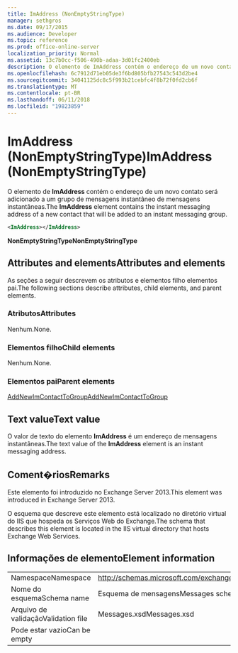 ```yaml
---
title: ImAddress (NonEmptyStringType)
manager: sethgros
ms.date: 09/17/2015
ms.audience: Developer
ms.topic: reference
ms.prod: office-online-server
localization_priority: Normal
ms.assetid: 13c7b0cc-f506-490b-adaa-3d01fc2400eb
description: O elemento de ImAddress contém o endereço de um novo contato será adicionado a um grupo de mensagens instantâneo de mensagens instantâneas.
ms.openlocfilehash: 6c7912d71eb05de3f6bd805bfb27543c543d2be4
ms.sourcegitcommit: 34041125dc8c5f993b21cebfc4f8b72f0fd2cb6f
ms.translationtype: MT
ms.contentlocale: pt-BR
ms.lasthandoff: 06/11/2018
ms.locfileid: "19823859"
---
```

# <a name="imaddress-nonemptystringtype"></a><span data-ttu-id="af907-103">ImAddress (NonEmptyStringType)</span><span class="sxs-lookup"><span data-stu-id="af907-103">ImAddress (NonEmptyStringType)</span></span>

<span data-ttu-id="af907-104">O elemento de **ImAddress** contém o endereço de um novo contato será adicionado a um grupo de mensagens instantâneo de mensagens instantâneas.</span><span class="sxs-lookup"><span data-stu-id="af907-104">The **ImAddress** element contains the instant messaging address of a new contact that will be added to an instant messaging group.</span></span> 
  
```XML
<ImAddress></ImAddress>
```

 <span data-ttu-id="af907-105">**NonEmptyStringType**</span><span class="sxs-lookup"><span data-stu-id="af907-105">**NonEmptyStringType**</span></span>
## <a name="attributes-and-elements"></a><span data-ttu-id="af907-106">Attributes and elements</span><span class="sxs-lookup"><span data-stu-id="af907-106">Attributes and elements</span></span>

<span data-ttu-id="af907-107">As seções a seguir descrevem os atributos e elementos filho elementos pai.</span><span class="sxs-lookup"><span data-stu-id="af907-107">The following sections describe attributes, child elements, and parent elements.</span></span>
  
### <a name="attributes"></a><span data-ttu-id="af907-108">Atributos</span><span class="sxs-lookup"><span data-stu-id="af907-108">Attributes</span></span>

<span data-ttu-id="af907-109">Nenhum.</span><span class="sxs-lookup"><span data-stu-id="af907-109">None.</span></span>
  
### <a name="child-elements"></a><span data-ttu-id="af907-110">Elementos filho</span><span class="sxs-lookup"><span data-stu-id="af907-110">Child elements</span></span>

<span data-ttu-id="af907-111">Nenhum.</span><span class="sxs-lookup"><span data-stu-id="af907-111">None.</span></span>
  
### <a name="parent-elements"></a><span data-ttu-id="af907-112">Elementos pai</span><span class="sxs-lookup"><span data-stu-id="af907-112">Parent elements</span></span>

[<span data-ttu-id="af907-113">AddNewImContactToGroup</span><span class="sxs-lookup"><span data-stu-id="af907-113">AddNewImContactToGroup</span></span>](addnewimcontacttogroup.md)
  
## <a name="text-value"></a><span data-ttu-id="af907-114">Text value</span><span class="sxs-lookup"><span data-stu-id="af907-114">Text value</span></span>

<span data-ttu-id="af907-115">O valor de texto do elemento **ImAddress** é um endereço de mensagens instantâneas.</span><span class="sxs-lookup"><span data-stu-id="af907-115">The text value of the **ImAddress** element is an instant messaging address.</span></span> 
  
## <a name="remarks"></a><span data-ttu-id="af907-116">Coment�rios</span><span class="sxs-lookup"><span data-stu-id="af907-116">Remarks</span></span>

<span data-ttu-id="af907-117">Este elemento foi introduzido no Exchange Server 2013.</span><span class="sxs-lookup"><span data-stu-id="af907-117">This element was introduced in Exchange Server 2013.</span></span>
  
<span data-ttu-id="af907-118">O esquema que descreve este elemento está localizado no diretório virtual do IIS que hospeda os Serviços Web do Exchange.</span><span class="sxs-lookup"><span data-stu-id="af907-118">The schema that describes this element is located in the IIS virtual directory that hosts Exchange Web Services.</span></span>
  
## <a name="element-information"></a><span data-ttu-id="af907-119">Informações de elemento</span><span class="sxs-lookup"><span data-stu-id="af907-119">Element information</span></span>

|||
|:-----|:-----|
|<span data-ttu-id="af907-120">Namespace</span><span class="sxs-lookup"><span data-stu-id="af907-120">Namespace</span></span>  <br/> |http://schemas.microsoft.com/exchange/services/2006/messages  <br/> |
|<span data-ttu-id="af907-121">Nome do esquema</span><span class="sxs-lookup"><span data-stu-id="af907-121">Schema name</span></span>  <br/> |<span data-ttu-id="af907-122">Esquema de mensagens</span><span class="sxs-lookup"><span data-stu-id="af907-122">Messages schema</span></span>  <br/> |
|<span data-ttu-id="af907-123">Arquivo de validação</span><span class="sxs-lookup"><span data-stu-id="af907-123">Validation file</span></span>  <br/> |<span data-ttu-id="af907-124">Messages.xsd</span><span class="sxs-lookup"><span data-stu-id="af907-124">Messages.xsd</span></span>  <br/> |
|<span data-ttu-id="af907-125">Pode estar vazio</span><span class="sxs-lookup"><span data-stu-id="af907-125">Can be empty</span></span>  <br/> ||
   

